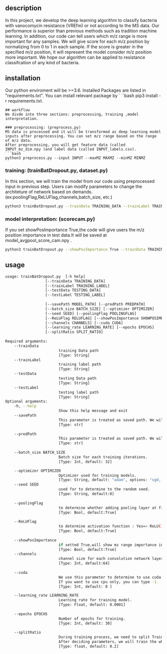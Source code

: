 ## description
In this project, we develop the deep learning algorithm to classify bacteria with vanocomycin resistance (VREfm) or not according to the MS data. Our performance is superior than previous methods such as tradition machine learning. In addition, our code can tell users which m/z range is more important for any samples. We will give score for each m/z position by normalizing from 0 to 1 in each sample. If the score is greater in the specified m/z position, it will represent the model consider m/z position more important. We hope our algorithm can be applied to resistance classifcation of any kind of bacteria.

## installation
Our python enviroment will be >=3.6. Installed Packages are listed in "requirements.txt". You can install relevant package by `
``bash 
pip3 install -r requirements.txt.
```
## workflow
We divde into three sections: preprocessing, training ,model interpretation.

### preprocessing: (preprocess.py)
MS data is processed and it will be transformed as deep learning model inputs after preprocessing. You can set m/z range based on the range of m/z data.
After preprocessing, you will get feature data (called INPUT_mz_dim.npy )and label data (called INPUT_labels.csv).
```bash
python3 preprocess.py --input INPUT --maxMZ MAXMZ --minMZ MINMZ
```


### training: (trainBatDropout.py, dataset.py)
In this section, we will train the model from our code using preprocessed input in previous step. Users can modify parameters to change the architeture of network based on demands. (ex:poolingFlag,ReLUFlag,channels,batch_size, etc.)

```bash
python3 trainBatDropout.py --trainData TRAINING_DATA --trainLabel TRAINING_LABEL --testData TESTING_DATA --testLabel TESTING_LABEL
```


### model interpretation: (scorecam.py)
If you set showPosImportance True,the code will give users the m/z position importance in test data.It will be saved at model_avgpool_score_cam.npy .

```bash
python3 trainBatDropout.py --showPosImportance True --trainData TRAINING_DATA --trainLabel TRAINING_LABEL --testData TESTING_DATA --testLabel TESTING_LABEL
```

## usage
```bash
usage: trainBatDropout.py  [-h help] 
                  [--trainData TRAINING_DATA] 
                  [--trainLabel TRAINING_LABEL]
                  [--testData TESTING_DATA] 
                  [--testLabel TESTING_LABEL]
                  
                  [--savePath MODEL_PATH] [--predPath PREDPATH] 
                  [--batch_size BATCH_SIZE] [--optimizer OPTIMIZER]
                  [--seed SEED] [--poolingFlag POOLINGFLAG]
                  [--ReLUFlag RELUFLAG] [--showPosImportance SHOWPOSIMPORTANCE]
                  [--channels CHANNELS] [--cuda CUDA]
                  [--learning_rate LEARNING_RATE] [--epochs EPOCHS]
                  [--splitRatio SPLIT_RATIO]
                  
Required arguments:
    --trainData
                        training Data path 
                        [Type: String]  
    --trainLabel
                        training label path 
                        [Type: String]
    --testData
                        testing Data path 
                        [Type: String]  
    --testLabel
                        testing label path 
                        [Type: String]  
Optional arguments:
    -h, --help            
                        Show this help message and exit
    --savePath 
                        This parameter is treated as saved path. We will save trained modules to this path after training.
                        [Type: str]                       
                        
    --predPath 
                        This parameter is treated as saved path. We will save trained modules to this path after training.
                        [Type: str]                                  
    
    --batch_size BATCH_SIZE
                        Batch size for each training iterations. 
                        [Type: Int, default: 32]                                                                    

    --optimizer OPTIMIZER
                        Optimizer used for training models. 
                        [Type: String, default: "adam", options: "sgd, adam, adagrad"]
    --seed SEED
                        used for to determine to the random seed. 
                        [Type: String, default:0]
    
    --poolingFlag
                        to determine whether adding pooling layer at first layer in model architecture or not
                        [Type: Bool, default:True]
                        
    --ReLUFlag
                        to determine activation function : Yes=> ReLU() , No=>Tanh()
                        [Type: Bool, default:True]
                        
    --showPosImportance 
                        if setted True,will show mz range importance in test datato 
                        [Type: Bool, default:True]
    --channels
                        channel size for each convolution network layer.
                        [Type: Int, default:64]
                        
    --cuda 
                        We use this parameter to determine to use cuda or not. If you want to use gpu, you can type in gpu index, e.g.: 0.
                        If you want to use cpu only, you can type -1.
                        [Type: Int, default: 0 ]  

    --learning_rate LEARNING_RATE         
                        Learning rate for training model. 
                        [Type: Float, default: 0.0001]   
                        
    --epochs EPOCHS
                        Number of epochs for training. 
                        [Type: Int, default: 30]
                        
    --splitRatio           
                        During training process, we need to split Training data into two training and validation parts by splitRatio to determine parameters.
                        After deciding parameters, we will train the whole training data again.
                        [Type: float, default: 0.2]
                        
